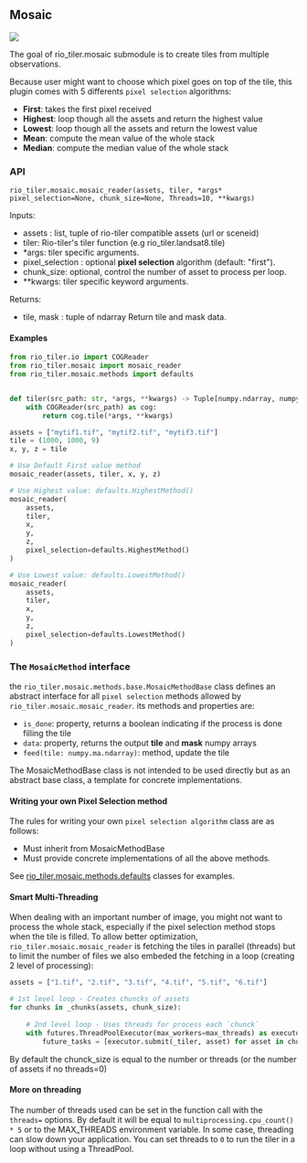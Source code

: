 
## Mosaic

![](https://user-images.githubusercontent.com/10407788/57467798-30505800-7251-11e9-9bde-6f50801dc851.png)

The goal of rio_tiler.mosaic submodule is to create tiles from multiple observations. 

Because user might want to choose which pixel goes on top of the tile, this plugin comes with 5 differents `pixel selection` algorithms:
- **First**: takes the first pixel received
- **Highest**: loop though all the assets and return the highest value 
- **Lowest**: loop though all the assets and return the lowest value
- **Mean**: compute the mean value of the whole stack
- **Median**: compute the median value of the whole stack

### API

`rio_tiler.mosaic.mosaic_reader(assets, tiler, *args* pixel_selection=None, chunk_size=None, Threads=10, **kwargs)`

Inputs:
- assets : list, tuple of rio-tiler compatible assets (url or sceneid)
- tiler: Rio-tiler's tiler function (e.g rio_tiler.landsat8.tile) 
- *args: tiler specific arguments.
- pixel_selection : optional **pixel selection** algorithm (default: "first"). 
- chunk_size: optional, control the number of asset to process per loop.
- **kwargs: tiler specific keyword arguments.

Returns:
- tile, mask : tuple of ndarray Return tile and mask data.

#### Examples

```python
from rio_tiler.io import COGReader
from rio_tiler.mosaic import mosaic_reader
from rio_tiler.mosaic.methods import defaults


def tiler(src_path: str, *args, **kwargs) -> Tuple[numpy.ndarray, numpy.ndarray]:
    with COGReader(src_path) as cog:
        return cog.tile(*args, **kwargs)

assets = ["mytif1.tif", "mytif2.tif", "mytif3.tif"]
tile = (1000, 1000, 9)
x, y, z = tile

# Use Default First value method
mosaic_reader(assets, tiler, x, y, z)

# Use Highest value: defaults.HighestMethod()
mosaic_reader(
    assets,
    tiler,
    x,
    y,
    z,
    pixel_selection=defaults.HighestMethod()
)

# Use Lowest value: defaults.LowestMethod()
mosaic_reader(
    assets,
    tiler,
    x,
    y,
    z,
    pixel_selection=defaults.LowestMethod()
)
```

### The `MosaicMethod` interface

the `rio_tiler.mosaic.methods.base.MosaicMethodBase` class defines an abstract 
interface for all `pixel selection` methods allowed by `rio_tiler.mosaic.mosaic_reader`. its methods and properties are:

- `is_done`: property, returns a boolean indicating if the process is done filling the tile
- `data`: property, returns the output **tile** and **mask** numpy arrays
- `feed(tile: numpy.ma.ndarray)`: method, update the tile

The MosaicMethodBase class is not intended to be used directly but as an abstract base class, a template for concrete implementations.

#### Writing your own Pixel Selection method

The rules for writing your own `pixel selection algorithm` class are as follows:

- Must inherit from MosaicMethodBase
- Must provide concrete implementations of all the above methods.

See [rio_tiler.mosaic.methods.defaults](/rio_tiler/mosaic/methods/defaults.py) classes for examples.

#### Smart Multi-Threading 

When dealing with an important number of image, you might not want to process the whole stack, especially if the pixel selection method stops when the tile is filled. To allow better optimization, `rio_tiler.mosaic.mosaic_reader` is fetching the tiles in parallel (threads) but to limit the number of files we also embeded the fetching in a loop (creating 2 level of processing): 

```python
assets = ["1.tif", "2.tif", "3.tif", "4.tif", "5.tif", "6.tif"]

# 1st level loop - Creates chuncks of assets
for chunks in _chunks(assets, chunk_size):
    
    # 2nd level loop - Uses threads for process each `chunck`
    with futures.ThreadPoolExecutor(max_workers=max_threads) as executor:
        future_tasks = [executor.submit(_tiler, asset) for asset in chunks]
```
By default the chunck_size is equal to the number or threads (or the number of assets if no threads=0)

#### More on threading

The number of threads used can be set in the function call with the `threads=` options. By default it will be equal to `multiprocessing.cpu_count() * 5` or to the MAX_THREADS environment variable.
In some case, threading can slow down your application. You can set threads to `0` to run the tiler in a loop without using a ThreadPool.
